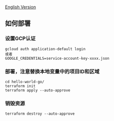 [English Version](README.md)
## 如何部署
### 设置GCP认证
```shell
gcloud auth application-default login
或者
GOOGLE_CREDENTIALS=service-account-key-xxxx.json
```
### 部署，注意替换本地变量中的项目ID和区域
```shell
cd hello-world-go/
terraform init
terraform apply --auto-approve
```
### 销毁资源
```shell
terraform destroy --auto-approve
```